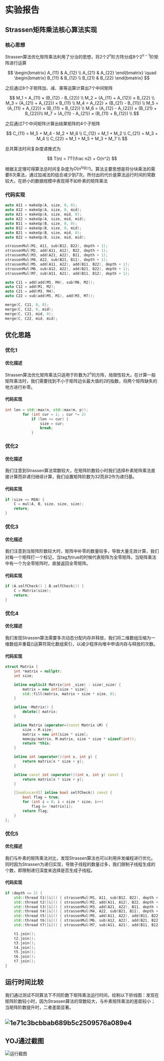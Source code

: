 # 实验报告

## Strassen矩阵乘法核心算法实现

### 核心思想

Strassen算法优化矩阵乘法利用了分治的思想，将$2$个$2^n$阶方阵分成$8$个$2^{n-1}$​阶矩阵进行运算


$$
\begin{bmatrix}
A_{11} & A_{12} \\ 
A_{21} & A_{22} 
\end{bmatrix}
\quad
\begin{bmatrix}
B_{11} & B_{12} \\ 
B_{21} & B_{22} 
\end{bmatrix}
$$


之后通过$8$个子矩阵加、减、乘等运算计算出$7$​个中间矩阵


$$
M_1 = A_{11} × (B_{12} - B_{22}) \\
M_2 = (A_{11} + A_{12}) × B_{22} \\ 
M_3 = (A_{21} + A_{22}) × B_{11} \\
M_4 = A_{22} × (B_{21} - B_{11}) \\ 
M_5 = (A_{11} + A_{22}) × (B_{11} + B_{22}) \\
M_6 = (A_{12} - A_{22}) × (B_{21} + B_{22})\\
M_7 = (A_{11} - A_{21}) × (B_{11} + B_{12}) \\
$$


之后通过$7$个中间矩阵计算出结果矩阵的$4$个子矩阵


$$
C_{11} = M_5 + M_4 - M_2 + M_6 \\
C_{12} = M_1 + M_2 \\
C_{21} = M_3 + M_4 \\
C_{22} = M_1 + M_5 + M_3 + M_7 \\
$$


总共算法时间复杂度递推式为


$$
T(n) = 7T(\frac n2) + O(n^2)
$$


根据主定理可得算法总时间复杂度为$O(n^{log_27})$。算法主要思想是将分块乘法的需要$8$次乘法，通过加减法的组合减少到$7$次。所付出的代价是算法运行时间的常数较大，在娇小的数据规模中表现得不如朴素的矩阵乘法

### 代码实现

```C++
auto A11 = makeUp(A, size, 0, 0);
auto A12 = makeUp(A, size, 0, mid);
auto A21 = makeUp(A, size, mid, 0);
auto A22 = makeUp(A, size, mid, mid);
auto B11 = makeUp(B, size, 0, 0);
auto B12 = makeUp(B, size, 0, mid);
auto B21 = makeUp(B, size, mid, 0);
auto B22 = makeUp(B, size, mid, mid);

strassenMul(M1, A11, sub(B12, B22), depth + 1);
strassenMul(M2, add(A11, A12), B22, depth + 1);
strassenMul(M3, add(A21, A22), B11, depth + 1);
strassenMul(M4, A22, sub(B21, B11), depth + 1);
strassenMul(M5, add(A11, A22), add(B11, B22), depth + 1);
strassenMul(M6, sub(A12, A22), add(B21, B22), depth + 1);
strassenMul(M7, sub(A11, A21), add(B11, B12), depth + 1);

auto C11 = add(add(M5, M4), sub(M6, M2));
auto C12 = add(M1, M2);
auto C21 = add(M3, M4);
auto C22 = sub(add(M5, M1), add(M3, M7));

merge(C, C11, 0, 0);
merge(C, C12, 0, mid);
merge(C, C21, mid, 0);
merge(C, C22, mid, mid);
```

## 优化思路

### 优化1

#### 优化描述

Strassen算法优化矩阵乘法只适用于阶数为$2^n$的方阵，局限性较大。在计算一般矩阵乘法时，我们需要找到不小于矩阵边长最大值的$2$的指数，将两个矩阵缺失的地方进行补零。

#### 代码实现

```c++
int len = std::max(n, std::max(m, p));
        for (int cur = 1; ; cur *= 2)
            if (len <= cur) {
                size = cur;
                break;
            }
```

### 优化2

#### 优化描述

我们注意到Strassen算法常数较大，在矩阵阶数较小时我们选择朴素矩阵乘法直接计算而非递归继续计算，我们设置矩阵阶数为$32$而非$2$作为递归基。

#### 代码实现

```C++
if (size <= MIN) {
    C = mul(A, B, size, size, size);
    return;
}
```

### 优化3

#### 优化描述

我们注意到当矩阵阶数较大时，矩阵中补零的数量较多，导致大量无效计算，我们对每一个矩阵打一个标记，当tag为true的时候代表矩阵为全零矩阵，当矩阵乘法中有一个为全零矩阵时，直接返回全零矩阵。

#### 代码实现

```C++
if (A.selfCheck() | B.selfCheck()) {
    C = Matrix(size);
    return;
} 
```

### 优化4

#### 优化描述

我们发现Strassen算法需要多次动态分配内存并释放，我们将二维数组压缩为一维数组并重载()运算符简化数组索引，以减少程序向堆中申请内存与释放的次数。

#### 代码实现

```C++
struct Matrix {
    int *matrix = nullptr;
    int size;

    inline explicit Matrix(int _size) : size(_size) {
        matrix = new int[size * size];
        std::fill(matrix, matrix + size * size, 0);
    }

    inline ~Matrix() {
        delete[] matrix;
    }

    inline Matrix &operator=(const Matrix &M) {
        size = M.size;
        matrix = new int[size * size];
        memcpy(matrix, M.matrix, size * size * sizeof(int));
        return *this;
    }

    inline int &operator()(int x, int y) {
        return matrix[x * size + y];
    }

    inline const int &operator()(int x, int y) const {
        return matrix[x * size + y];
    }

    [[nodiscard]] inline bool selfCheck() const {
        bool flag = true;
        for (int i = 0; i < size * size; i++)
            flag &= !matrix[i];
        return flag;
    }
};
```

### 优化5

#### 优化描述

我们与朴素的矩阵乘法对比，发现Strassen算法也可以利用并发编程进行优化。同时因为Strassen为递归实现，导致子线程的数量过多，我们限制子线程生成的个数，即限制递归深度来选择是否生成子线程。

#### 代码实现

```C++
if (depth <= 2) {
    std::thread t1([&]() { strassenMul(M1, A11, sub(B12, B22), depth + 1); });
    std::thread t2([&]() { strassenMul(M2, add(A11, A12), B22, depth + 1); });
    std::thread t3([&]() { strassenMul(M3, add(A21, A22), B11, depth + 1); });
    std::thread t4([&]() { strassenMul(M4, A22, sub(B21, B11), depth + 1); });
    std::thread t5([&]() { strassenMul(M5, add(A11, A22), add(B11, B22), depth + 1); });
    std::thread t6([&]() { strassenMul(M6, sub(A12, A22), add(B21, B22), depth + 1); });
    std::thread t7([&]() { strassenMul(M7, sub(A11, A21), add(B11, B12), depth + 1); });

    t1.join();
    t2.join();
    t3.join();
    t4.join();
    t5.join();
    t6.join();
    t7.join();
}
```

## 运行时间比较

我们通过测试不同算法下不同阶数下矩阵乘法运行时间，绘制以下折线图：发现在矩阵阶数较小时，因为Strassen算法的常数较大，与朴素矩阵乘法的差距较小；当矩阵阶数提升时，二者差距显著。

## ![1e71c3bcbbab689b5c2509576a089e4](https://s2.loli.net/2023/03/02/e1Asm6gSwPpJ7zk.png)

## YOJ通过截图



![运行截图](https://s2.loli.net/2023/03/01/Rv5fXyGPKm4Ju1M.png)